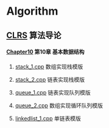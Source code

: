 # Algorithm

## [CLRS](https://github.com/vitahlin/Algorithm/tree/master/CLRS) 算法导论
#### [Chapter10](https://github.com/vitahlin/Algorithm/tree/master/CLRS/Chapter10)  第10章 基本数据结构

1. [stack_1.cpp](https://github.com/vitahlin/Algorithm/blob/master/CLRS/Chapter10/stack_1.cpp) 数组实现栈模版

2. [stack_2.cpp](https://github.com/vitahlin/Algorithm/blob/master/CLRS/Chapter10/stack_2.cpp) 链表实现栈模版

3. [queue_1.cpp](https://github.com/vitahlin/Algorithm/blob/master/CLRS/Chapter10/queue_1.cpp) 链表实现队列模版

4. [queue_2.cpp](https://github.com/vitahlin/Algorithm/blob/master/CLRS/Chapter10/queue_2.cpp) 数组实现循环队列模版

5. [linkedlist_1.cpp](https://github.com/vitahlin/Algorithm/blob/master/CLRS/Chapter10/linkedlist_1.cpp) 单链表模版
 